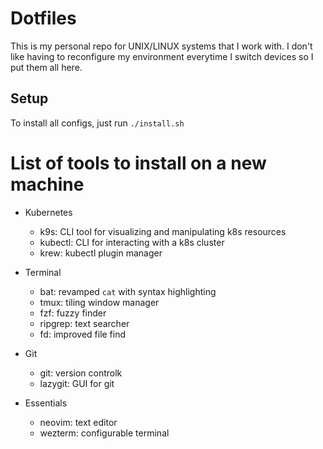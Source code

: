 # Dotfiles
This is my personal repo for UNIX/LINUX systems that I work with. I don't like having to reconfigure my environment everytime I switch devices so I put them all here. 

## Setup 
To install all configs, just run `./install.sh`

# List of tools to install on a new machine

- Kubernetes 
    - k9s: CLI tool for visualizing and manipulating k8s resources
    - kubectl: CLI for interacting with a k8s cluster
    - krew: kubectl plugin manager

- Terminal
    - bat: revamped `cat` with syntax highlighting
    - tmux: tiling window manager
    - fzf: fuzzy finder
    - ripgrep: text searcher
    - fd: improved file find

- Git
    - git: version controlk
    - lazygit: GUI for git 

- Essentials
    - neovim: text editor
    - wezterm: configurable terminal
